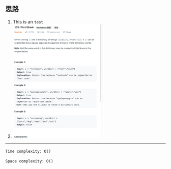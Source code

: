 

## 思路
1. This is an `test`
2. <img src="https://raw.githubusercontent.com/longlonglu/shuati/main/21.png" width="60%" height="auto"/>

___

`Time complexity: O()`

`Space complexity: O()`

```python

```